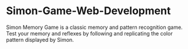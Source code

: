 # Simon-Game-Web-Development
Simon Memory Game is a classic memory and pattern recognition game. Test your memory and reflexes by following and replicating the color pattern displayed by Simon. 
